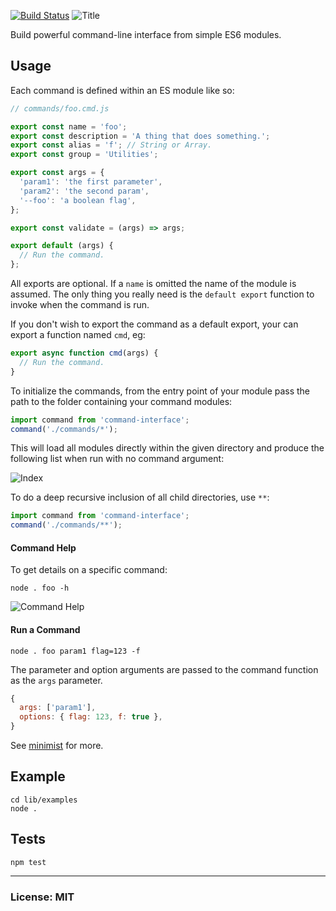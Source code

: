 [![Build Status](https://travis-ci.org/philcockfield/command-interface.svg?branch=master)](https://travis-ci.org/philcockfield/command-interface)
![Title](https://cloud.githubusercontent.com/assets/185555/25554746/3374e70e-2d29-11e7-9daa-23a189385240.png)

Build powerful command-line interface from simple ES6 modules.


## Usage
Each command is defined within an ES module like so:

```js
// commands/foo.cmd.js

export const name = 'foo';
export const description = 'A thing that does something.';
export const alias = 'f'; // String or Array.
export const group = 'Utilities';

export const args = {
  'param1': 'the first parameter',
  'param2': 'the second param',
  '--foo': 'a boolean flag',
};

export const validate = (args) => args;

export default (args) {
  // Run the command.
};
```

All exports are optional. If a `name` is omitted the name of the module is assumed.  The only thing you really need is the `default export` function to invoke when the command is run.

If you don't wish to export the command as a default export, your can export a function named `cmd`, eg:

```js
export async function cmd(args) {
  // Run the command.
}
```


To initialize the commands, from the entry point of your module pass the path to the folder containing your command modules:

```js
import command from 'command-interface';
command('./commands/*');
```

This will load all modules directly within the given directory and produce the following list when run with no command argument:

![Index](https://cloud.githubusercontent.com/assets/185555/16539433/6c7ec6d4-4097-11e6-9cf2-55ff675839f8.png)

To do a deep recursive inclusion of all child directories, use `**`:

```js
import command from 'command-interface';
command('./commands/**');
```




#### Command Help
To get details on a specific command:

    node . foo -h

![Command Help](https://cloud.githubusercontent.com/assets/185555/16544978/6d9f6b2c-416e-11e6-8574-0ec42bc04e64.png)


#### Run a Command

    node . foo param1 flag=123 -f

The parameter and option arguments are passed to the command function as the `args` parameter.  

```js
{
  args: ['param1'],
  options: { flag: 123, f: true },
}
```

See [minimist](https://github.com/substack/minimist) for more.

## Example

    cd lib/examples
    node .



## Tests

    npm test


---
### License: MIT
